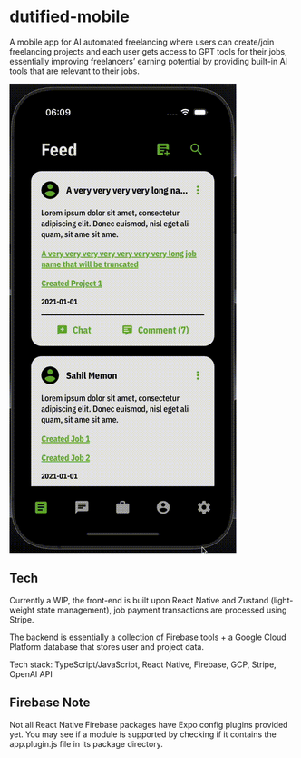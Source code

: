 # dutified-mobile

A mobile app for AI automated freelancing where users can create/join
freelancing projects and each user gets access to GPT tools for their jobs,
essentially improving freelancers’ earning potential by providing built-in AI
tools that are relevant to their jobs.

![Dutified Demo](assets/images/dutified-demo.gif)

## Tech

Currently a WIP, the front-end is built upon React Native and Zustand (light-
weight state management), job payment transactions are processed using
Stripe.

The backend is essentially a collection of Firebase tools + a Google Cloud
Platform database that stores user and project data.

Tech stack: TypeScript/JavaScript, React Native, Firebase, GCP, Stripe,
OpenAI API

## Firebase Note

Not all React Native Firebase packages have Expo config plugins provided yet. You may see if a module is supported by checking if it contains the app.plugin.js file in its package directory.
